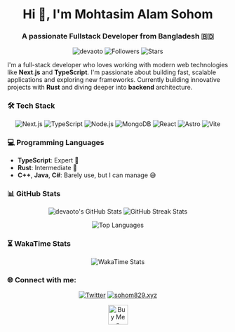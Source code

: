 <h1 align="center">Hi 👋, I'm Mohtasim Alam Sohom</h1>
<h3 align="center">A passionate Fullstack Developer from Bangladesh 🇧🇩</h3>

<p align="center">
  <img src="https://komarev.com/ghpvc/?username=devaoto&label=Profile%20views&color=0e75b6&style=flat" alt="devaoto" />
  <img src="https://img.shields.io/github/followers/devaoto?label=Followers" alt="Followers" />
  <img src="https://img.shields.io/github/stars/devaoto?label=Stars" alt="Stars" />
</p>

I'm a full-stack developer who loves working with modern web technologies like **Next.js** and **TypeScript**. I'm passionate about building fast, scalable applications and exploring new frameworks. Currently building innovative projects with **Rust** and diving deeper into **backend** architecture.

### 🛠️ Tech Stack
<p align="center">
  <img src="https://img.shields.io/badge/Next.js-000000?style=for-the-badge&logo=next.js&logoColor=white" alt="Next.js" />
  <img src="https://img.shields.io/badge/TypeScript-007ACC?style=for-the-badge&logo=typescript&logoColor=white" alt="TypeScript" />
  <img src="https://img.shields.io/badge/Node.js-43853D?style=for-the-badge&logo=node.js&logoColor=white" alt="Node.js" />
  <img src="https://img.shields.io/badge/MongoDB-47A248?style=for-the-badge&logo=mongodb&logoColor=white" alt="MongoDB" />
  <img src="https://img.shields.io/badge/React-61DAFB?style=for-the-badge&logo=react&logoColor=black" alt="React" />
  <img src="https://img.shields.io/badge/Astro-FF5D01?style=for-the-badge&logo=astro&logoColor=white" alt="Astro" />
  <img src="https://img.shields.io/badge/Vite-646CFF?style=for-the-badge&logo=vite&logoColor=white" alt="Vite" />
</p>

### 💻 Programming Languages
- **TypeScript**: Expert 💪
- **Rust**: Intermediate 🚀
- **C++**, **Java**, **C#**: Barely use, but I can manage 😅

### 📊 GitHub Stats

<p align="center">
  <img src="https://github-readme-stats.vercel.app/api?username=devaoto&show_icons=true&theme=radical" alt="devaoto's GitHub Stats" />
  <img src="https://github-readme-streak-stats.herokuapp.com/?user=devaoto&theme=radical" alt="GitHub Streak Stats" />
</p>

<p align="center">
  <img src="https://github-readme-stats.vercel.app/api/top-langs/?username=devaoto&langs_count=8&theme=radical&layout=compact" alt="Top Languages" />
</p>

### ⏳ WakaTime Stats
<p align="center">
  <img src="https://github-readme-stats.vercel.app/api/wakatime?username=devaoto&theme=radical" alt="WakaTime Stats" />
</p>

### 🌐 Connect with me:
<p align="center">
  <a href="https://twitter.com/sohom_829" target="blank"><img src="https://img.shields.io/badge/Twitter-1DA1F2?style=for-the-badge&logo=twitter&logoColor=white" alt="Twitter"/></a>
<a href="https://www.sohom829.xyz" target="blank">
  <img src="https://img.shields.io/badge/Website-0A0A0A?style=for-the-badge&logo=internet-explorer&logoColor=white" alt="sohom829.xyz"/>
</a>
</p>

<p align="center">
  <a href="https://ko-fi.com/Q5Q7FZAHA" target="_blank">
    <img height="45" style="border:0px;height:45px;" src="https://storage.ko-fi.com/cdn/kofi3.png?v=3" alt="Buy Me a Coffee at ko-fi.com" />
  </a>
</p>

